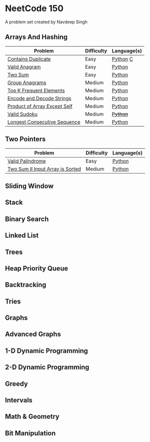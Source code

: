 # NeetCode 150

A problem set created by Navdeep Singh

## Arrays And Hashing

|Problem|Difficulty|Language(s)|
|-------|----------|-----------|
|[Contains Duplicate](https://leetcode.com/problems/contains-duplicate/)|Easy|[Python](https://github.com/CHRISSY-FRANKY/CODING-CHALLENGES/tree/main/neetcode150/ArraysAndHashing/ContainsDuplicateEasy/python) [C](https://github.com/CHRISSY-FRANKY/CODING-CHALLENGES/tree/main/neetcode150/ArraysAndHashing/ContainsDuplicateEasy/c)|
|[Valid Anagram](https://leetcode.com/problems/valid-anagram/)|Easy|[Python](https://github.com/CHRISSY-FRANKY/CODING-CHALLENGES/tree/main/neetcode150/ArraysAndHashing/ValidAnagramEasy/python)|
|[Two Sum](https://leetcode.com/problems/two-sum/)|Easy|[Python](https://github.com/CHRISSY-FRANKY/CODING-CHALLENGES/tree/main/neetcode150/ArraysAndHashing/TwoSumEasy/python)|
|[Group Anagrams](https://leetcode.com/problems/group-anagrams/)|Medium|[Python](https://github.com/CHRISSY-FRANKY/CODING-CHALLENGES/tree/main/neetcode150/ArraysAndHashing/GroupAnagramsMedium/python)|
|[Top K Frequent Elements](https://leetcode.com/problems/top-k-frequent-elements/)|Medium|[Python](https://github.com/CHRISSY-FRANKY/CODING-CHALLENGES/tree/main/neetcode150/ArraysAndHashing/TopKFrequentElementsMedium/python)|
|[Encode and Decode Strings](https://leetcode.com/problems/encode-and-decode-strings/)|Medium|[Python](https://github.com/CHRISSY-FRANKY/CODING-CHALLENGES/tree/main/neetcode150/ArraysAndHashing/EncodeAndDecodeStringsMedium/python)|
|[Product of Array Except Self](https://leetcode.com/problems/product-of-array-except-self/)|Medium|[Python](https://github.com/CHRISSY-FRANKY/CODING-CHALLENGES/tree/main/neetcode150/ArraysAndHashing/ProductsOfArrayExceptSelfMedium/python)|
|[Valid Sudoku](https://leetcode.com/problems/valid-sudoku/)|Medium|[~~Python~~](https://github.com/CHRISSY-FRANKY/CODING-CHALLENGES/tree/main/neetcode150/ArraysAndHashing/ValidSudokuMedium/python)|
|[Longest Consecutive Sequence](https://leetcode.com/problems/longest-consecutive-sequence/)|Medium|[Python](https://github.com/CHRISSY-FRANKY/CODING-CHALLENGES/tree/main/neetcode150/ArraysAndHashing/LongestConsecutiveSequenceMedium/python)|

## Two Pointers

|Problem|Difficulty|Language(s)|
|-------|----------|-----------|
|[Valid Palindrome](https://leetcode.com/problems/valid-palindrome/)|Easy|[Python](https://github.com/CHRISSY-FRANKY/CODING-CHALLENGES/tree/main/neetcode150/TwoPointers/ValidPalindromeEasy/python)|
|[Two Sum II Input Array is Sorted](https://leetcode.com/problems/two-sum-ii-input-array-is-sorted/)|Medium|[Python](https://github.com/CHRISSY-FRANKY/CODING-CHALLENGES/tree/main/neetcode150/ArraysAndHashing/TwoSum2InputArrayIsSortedMedium/python)|

## Sliding Window

## Stack

## Binary Search

## Linked List

## Trees

## Heap Priority Queue

## Backtracking

## Tries

## Graphs

## Advanced Graphs

## 1-D Dynamic Programming

## 2-D Dynamic Programming

## Greedy

## Intervals

## Math & Geometry

## Bit Manipulation

